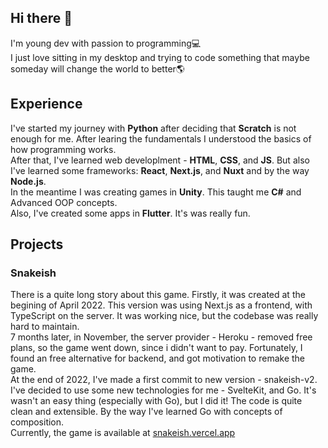 ## Hi there 👋
I'm young dev with passion to programming💻  
I just love sitting in my desktop and trying to code something that maybe someday will change the world to better🌎

## Experience
I've started my journey with **Python** after deciding that **Scratch** is not enough for me. After learing the fundamentals I understood the basics of how programming works.  
After that, I've learned web developlment - **HTML**, **CSS**, and **JS**. But also I've learned some frameworks: **React**, **Next.js**, and **Nuxt** and by the way **Node.js**.  
In the meantime I was creating games in **Unity**. This taught me **C#** and Advanced OOP concepts.  
Also, I've created some apps in **Flutter**. It's was really fun.  

## Projects
### Snakeish
There is a quite long story about this game. Firstly, it was created at the begining of April 2022. This version was using Next.js as a frontend, with TypeScript on the server. It was working nice, but the codebase was really hard to maintain.  
7 months later, in November, the server provider - Heroku - removed free plans, so the game went down, since i didn't want to pay. Fortunately, I found an free alternative for backend, and got motivation to remake the game.  
At the end of 2022, I've made a first commit to new version - snakeish-v2. I've decided to use some new technologies for me - SvelteKit, and Go. It's wasn't an easy thing (especially with Go), but I did it! The code is quite clean and extensible. By the way I've learned Go with concepts of composition.  
Currently, the game is available at [snakeish.vercel.app](https://snakeish.vercel.app)
